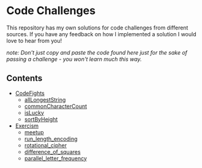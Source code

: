 # Code Challenges
This repository has my own solutions for code challenges from different sources. If you have any feedback on how I implemented a solution I would love to hear from you!

_note: Don't just copy and paste the code found here just for the sake of passing a challenge - you won't learn much this way._

## Contents
 - [CodeFights](CodeFights)
   - [allLongestString](CodeFights/allLongestStrings.py)
   - [commonCharacterCount](CodeFights/commonCharacterCount.py)
   - [isLucky](CodeFights/isLucky.py)
   - [sortByHeight](CodeFights/sortByHeight.py)
 - [Exercism](Exercism)
   - [meetup](Exercism/meetup.py)
   - [run_length_encoding](Exercism/run_length_encoding.py)
   - [rotational_cipher](Exercism/rotational_cipher.py)
   - [difference_of_squares](Exercism/difference_of_squares.py)
   - [parallel_letter_frequency](Exercism/parallel_letter_frequency.py)
 